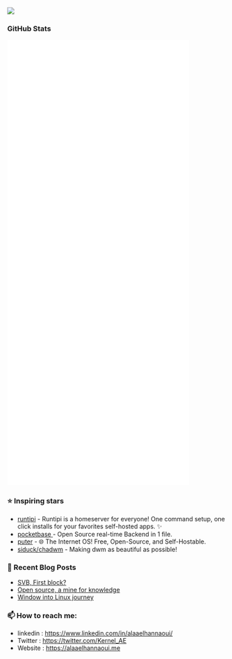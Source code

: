 <img align="center" src="https://media1.giphy.com/media/13HgwGsXF0aiGY/giphy.gif" />

### GitHub Stats

<p align="left"><img src="https://raw.githubusercontent.com/argusguardian/argusguardian/main/github-metrics.svg" /></p>

### ⭐ Inspiring stars

- [runtipi](https://github.com/runtipi/runtipi) - Runtipi is a homeserver for everyone! One command setup, one click installs for your favorites self-hosted apps. ✨
- [pocketbase ](https://github.com/pocketbase/pocketbase) - Open Source real-time Backend in 1 file.
- [puter](https://github.com/HeyPuter/puter) - 🌐 The Internet OS! Free, Open-Source, and Self-Hostable.
- [siduck/chadwm](https://github.com/siduck/chadwm) - Making dwm as beautiful as possible!

### 📰 Recent Blog Posts

- [SVB, First block?](https://alaaelhannaoui.me/blog/svb-collapse/)
- [Open source, a mine for knowledge](https://alaaelhannaoui.me/blog/open-source/)
- [Window into Linux journey](https://alaaelhannaoui.me/blog/window-to-linux/)

### 📫 How to reach me:

- linkedin : <https://www.linkedin.com/in/alaaelhannaoui/>
- Twitter : <https://twitter.com/Kernel_AE>
- Website : <https://alaaelhannaoui.me>
